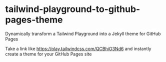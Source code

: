 # tailwind-playground-to-github-pages-theme
Dynamically transform a Tailwind Playground into a Jekyll theme for GitHub Pages

Take a link like <https://play.tailwindcss.com/QCBhiO3Nd6> and instantly create a theme for your GitHub Pages site
